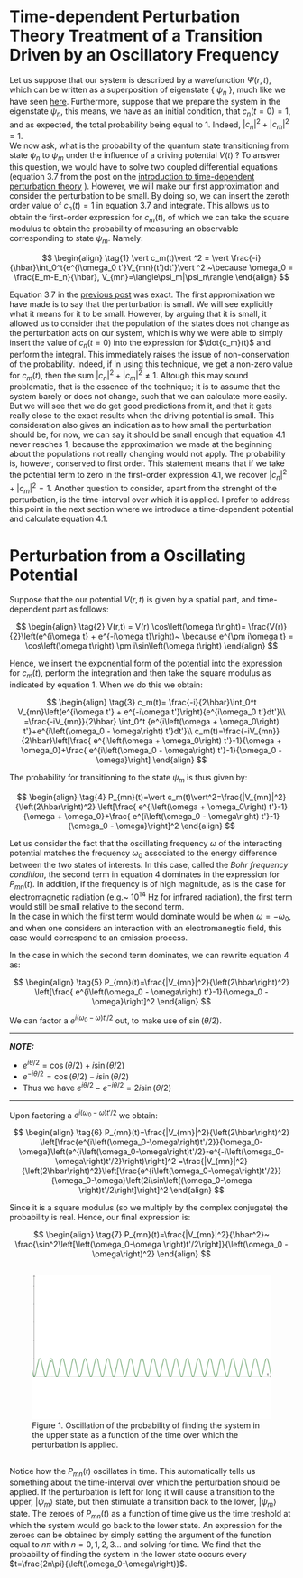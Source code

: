 # Time-dependent Perturbation Theory Treatment of a Transition Driven by an Oscillatory Frequency

Let us suppose that our system is described by a wavefunction $\Psi(r,t)$, which can be written as a superposition of eigenstate
  \{ $\psi_n$ \}, much like we have seen [here](time_dependentPT.md). Furthermore, suppose that we prepare the system in the eigenstate $\psi_n$, 
this means, we have as an initial condition, that $c_n(t=0)=1$, and as expected, the total probability being equal to $1$. Indeed, $|c_n|^2+|c_m|^2=1$.  
We now ask, what is the probability of the quantum state transitioning from state $\psi_n$ to $\psi_m$ under 
the influence of a driving potential $V(t)$ ?  To answer this question, we would have to solve two coupled differential equations (equation $3.7$ from the post on the [introduction to time-dependent perturbation theory](time_dependentPT.md) ). However, we will make our first approximation and consider the perturbation to be small. By doing so, we can insert the zeroth order value of $c_n(t)=1$ in equation $3.7$ and integrate. This allows us to obtain the first-order expression for $c_m(t)$, of which we can take the square modulus to obtain the probability of measuring an observable corresponding to state $\psi_m$. Namely:

$$
\begin{align}
\tag{1}
\vert c_m(t)\vert ^2  = \vert \frac{-i}{\hbar}\int_0^t{e^{i\omega_0 t'}V_{mn}(t')dt'}\vert ^2 ~\because \omega_0 = \frac{E_m-E_n}{\hbar}, V_{mn}=\langle\psi_m|\psi_n\rangle
\end{align}
$$


Equation $3.7$ in the [previous post](time_dependentPT.md) was exact. The first appromixation we have made is to say that the perturbation is small. We will see explicitly what it means for it to be small. However, by arguing that it is small, it allowed us to consider that the population of the states does not change as the perturbation acts on our system, which is why we were able to simply insert the value of $c_n(t=0)$ into the expression for $\dot{c_m}(t)$ and perform the integral. This immediately raises the issue of non-conservation of the probability. Indeed, if in using this technique, we get a non-zero value for $c_m(t)$, then the sum $|c_n|^2+|c_m|^2\neq 1$. Altough this may sound problematic, that is the essence of the technique; it is to assume that the system barely or does not change, such that we can calculate more easily. But we will see that we do get good predictions from it, and that it gets really close to the exact results when the driving potential is small. This consideration also gives an indication as to how small the perturbation should be, for now, we can say it should be small enough that equation $4.1$ never reaches $1$, because the approximation we made at the beginning about the populations not really changing would not apply.
The probability is, however, conserved to first order. This statement means that if we take the potential term to zero in the first-order expression $4.1$, we recover $|c_n|^2+|c_m|^2=1$. Another question to consider, apart from the strenght of the perturbation, is the time-interval over which it is applied. I prefer to address this point in the next section where we introduce a time-dependent potential and calculate equation $4.1$.

# Perturbation from a Oscillating Potential

Suppose that the our potential $V(r,t)$ is given by a spatial part, and time-dependent part as follows:

$$
\begin{align}
\tag{2}
V(r,t) = V(r) \cos\left(\omega t\right)=
\frac{V(r)}{2}\left(e^{i\omega t} + e^{-i\omega t}\right)~ \because e^{\pm i\omega t} = \cos\left(\omega t\right) \pm i\sin\left(\omega t\right)
\end{align}
$$

Hence, we insert the exponential form of the potential into the expression for $c_m(t)$, perform the integration and then take the square modulus as indicated by equation $1$. When we do this we obtain:

$$
\begin{align}
\tag{3}
c_m(t)= \frac{-i}{2\hbar}\int_0^t V_{mn}\left(e^{i\omega t'} + e^{-i\omega t'}\right){e^{i\omega_0 t'}dt'}\\
=\frac{-iV_{mn}}{2\hbar} \int_0^t {e^{i\left(\omega + \omega_0\right) t'}+e^{i\left(\omega_0 - \omega\right) t'}dt'}\\
c_m(t)=\frac{-iV_{mn}}{2\hbar}\left[\frac{ e^{i\left(\omega + \omega_0\right) t'}-1}{\omega + \omega_0}+\frac{ e^{i\left(\omega_0 - \omega\right) t'}-1}{\omega_0 - \omega}\right]
\end{align}
$$

The probability for transitioning to the state $\psi_m$ is thus given by:

$$
\begin{align}
\tag{4}
P_{mn}(t)=\vert c_m(t)\vert^2=\frac{|V_{mn}|^2}{\left(2\hbar\right)^2} \left[\frac{ e^{i\left(\omega + \omega_0\right) t'}-1}{\omega + \omega_0}+\frac{ e^{i\left(\omega_0 - \omega\right) t'}-1}{\omega_0 - \omega}\right]^2
\end{align}
$$

Let us consider the fact that the oscillating frequency $\omega$ of the interacting potential matches the frequency $\omega_0$ associated to the energy difference between the two states of interests. In this case, called the *Bohr frequency condition*, the second term in equation $4$ dominates in the expression for $P_{mn}(t)$. In addition, if the frequency is of high magnitude, as is the case for electromagnetic radiation (e.g.\~ $10^{14}$ Hz for infrared radiation), the first term would still be small relative to the second term.  
In the case in which the first term would dominate would be when $\omega = -\omega_0$, and when one considers an interaction with an electromanegtic field, this case would correspond to an emission process.  

In the case in which the second term dominates, we can rewrite equation $4$ as:

$$
\begin{align}
\tag{5}
P_{mn}(t)=\frac{|V_{mn}|^2}{\left(2\hbar\right)^2} \left[\frac{ e^{i\left(\omega_0 - \omega\right) t'}-1}{\omega_0 - \omega}\right]^2
\end{align}
$$

We can factor a $e^{i\left(\omega_0-\omega\right)t'/2}$ out, to make use of $\sin(\theta/2)$.

---
**_NOTE:_**  

- $e^{i\theta/2} = \cos(\theta/2) + i \sin(\theta/2)$ 
- $e^{-i\theta/2} = \cos(\theta/2) - i \sin(\theta/2)$
- Thus we have $e^{i\theta/2} - e^{-i\theta/2} = 2i\sin(\theta/2)$

---
Upon factoring a $e^{i\left(\omega_0-\omega\right)t'/2}$ we obtain: 

$$
\begin{align}
\tag{6}
P_{mn}(t)=\frac{|V_{mn}|^2}{\left(2\hbar\right)^2} \left[\frac{e^{i\left(\omega_0-\omega\right)t'/2}}{\omega_0-\omega}\left(e^{i\left(\omega_0-\omega\right)t'/2}-e^{-i\left(\omega_0-\omega\right)t'/2}\right)\right]^2
=\frac{|V_{mn}|^2}{\left(2\hbar\right)^2}\left[\frac{e^{i\left(\omega_0-\omega\right)t'/2}}{\omega_0-\omega}\left(2i\sin\left[(\omega_0-\omega \right)t'/2\right]\right]^2
\end{align}
$$

Since it is a square modulus (so we multiply by the complex conjugate) the probability is real. Hence, our final expression is: 

$$
\begin{align}
\tag{7}
P_{mn}(t)=\frac{|V_{mn}|^2}{\hbar^2}~ \frac{\sin^2\left[\left(\omega_0-\omega \right)t'/2\right]}{\left(\omega_0 -\omega\right)^2}
\end{align}
$$

##
<figure>
    <img src="P as a function of time.png" alt="figure">
    <figcaption>Figure 1. Oscillation of the probability of finding the system in the upper state as a function of the time over which the perturbation is applied.   
</figcaption>
</figure>

##
Notice how the $P_{mn}(t)$ oscillates in time. This automatically tells us something about the time-interval over which the perturbation should be applied. If the perturbation is left for long it will cause a transition to the upper, $|\psi_m\rangle$ state, but then stimulate a transition back to the lower, $|\psi_m\rangle$ state. The zeroes of $P_{mn}(t)$ as a function of time give us the time treshold at which the system would go back to the lower state. An expression for the zeroes can be obtained by simply setting the argument of the function equal to $n\pi$ with $n=0,1,2,3...$ and solving for time. We find that the probability of finding the system in the lower state occurs every $t=\frac{2n\pi}{\left(\omega_0-\omega\right)}$. 
